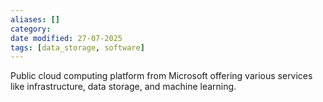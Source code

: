 ```yaml
---
aliases: []
category:
date modified: 27-07-2025
tags: [data_storage, software]
---
```

Public cloud computing platform from Microsoft offering various services like infrastructure, data storage, and machine learning.